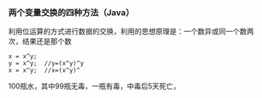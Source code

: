 ### 两个变量交换的四种方法（Java）
利用位运算的方式进行数据的交换，利用的思想原理是：一个数异或同一个数两次，结果还是那个数
    
    x = x^y;
    y = x^y;  //y=(x^y)^y
    x = x^y;  //x=(x^y)^
    
100瓶水，其中99瓶无毒，一瓶有毒，中毒后5天死亡，
